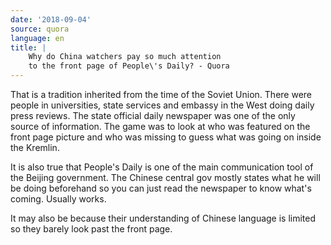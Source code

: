 ```yaml
---
date: '2018-09-04'
source: quora
language: en
title: |
    Why do China watchers pay so much attention
    to the front page of People\'s Daily? - Quora
---
```


That is a tradition inherited from the time of the Soviet Union. There
were people in universities, state services and embassy in the West
doing daily press reviews. The state official daily newspaper was one of
the only source of information. The game was to look at who was featured
on the front page picture and who was missing to guess what was going on
inside the Kremlin.

It is also true that People\'s Daily is one of the main communication
tool of the Beijing government. The Chinese central gov mostly states
what he will be doing beforehand so you can just read the newspaper to
know what\'s coming. Usually works.

It may also be because their understanding of Chinese language is
limited so they barely look past the front page.
